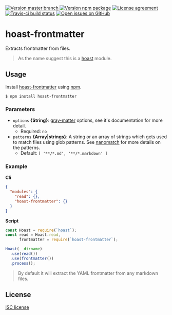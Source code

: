 [![Version master branch](https://img.shields.io/github/package-json/v/hoast/hoast-frontmatter.svg?label=master&style=flat-square)](https://github.com/hoast/hoast-frontmatter#readme)
[![Version npm package](https://img.shields.io/npm/v/hoast-frontmatter.svg?label=npm&style=flat-square)](https://npmjs.com/package/hoast-frontmatter)
[![License agreement](https://img.shields.io/github/license/hoast/hoast-frontmatter.svg?style=flat-square)](https://github.com/hoast/hoast-frontmatter/blob/master/LICENSE)
[![Travis-ci build status](https://img.shields.io/travis-ci/hoast/hoast-frontmatter.svg?branch=master&style=flat-square)](https://travis-ci.org/hoast/hoast-frontmatter)
[![Open issues on GitHub](https://img.shields.io/github/issues/hoast/hoast-frontmatter.svg?style=flat-square)](https://github.com/hoast/hoast-frontmatter/issues)

# hoast-frontmatter

Extracts frontmatter from files.

> As the name suggest this is a [hoast](https://github.com/hoast/hoast#readme) module.

## Usage

Install [hoast-frontmatter](https://npmjs.com/package/hoast-frontmatter) using [npm](https://npmjs.com).

```
$ npm install hoast-frontmatter
```

### Parameters

* `options` **{String}**: [gray-matter](https://github.com/jonschlinkert/gray-matter#gray-matter) options, see it`s documentation for more detail.
	* Required: `no`
* `patterns` **{Array|strings}**: A string or an array of strings which gets used to match files using glob patterns. See [nanomatch](https://github.com/micromatch/nanomatch#readme) for more details on the patterns.
	* Default: `[ '**/*.md', '**/*.markdown' ]`

### Example

**Cli**

```json
{
  "modules": {
    "read": {},
    "hoast-frontmatter": {}
  }
}
```

**Script**

```javascript
const Hoast = require(`hoast`);
const read = Hoast.read,
      frontmatter = require(`hoast-frontmatter`);

Hoast(__dirname)
  .use(read())
  .use(frontmatter())
  .process();
```

> By default it will extract the YAML frontmatter from any markdown files.

## License

[ISC license](https://github.com/hoast/hoast-filter/blob/master/LICENSE)